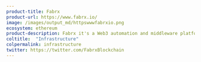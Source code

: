 ```yaml
---
product-title: Fabrx
product-url: https://www.fabrx.io/
image: /images/output_md/httpswwwfabrxio.png
ecosystem: ethereum
product-description: Fabrx it's a Web3 automation and middleware platform for seamless integration of blockchain. [Interview with Ryan Berkun, Founder & CEO of Fabrx](/fabrx).
coltitle:  "Infrastructure"
colpermalink: infrastructure
twitter: https://twitter.com/FabrxBlockchain
---
```

